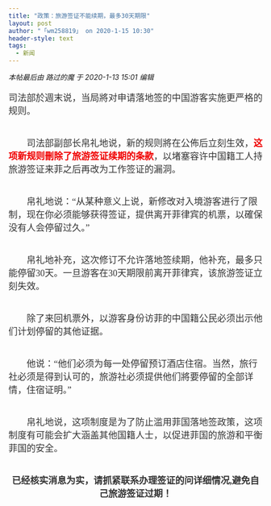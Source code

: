 ```yaml
---
title: "政策：旅游签证不能续期，最多30天期限"
layout: post
author: "「wm258819」 on 2020-1-15 10:30"
header-style: text
tags:
  - 新闻
---
```


<head></head>
<body>
 <i class="pstatus"> 本帖最后由 路过的魔 于 2020-1-13 15:01 编辑 </i>
 <br> 
 <br> 
 <font style="color:rgb(51, 51, 51)"><font face="&amp;quot;"><font style="font-size:16px"><font face="宋体"><font size="4">司法部於週末说，当局將对申请落地签的中国游客实施更严格的规则。</font></font></font></font></font>
 <br> 
 <font style="color:rgb(51, 51, 51)"><font face="&amp;quot;"><font style="font-size:16px"><font face="宋体"><font size="4"><br> </font></font></font></font></font>
 <br> 
 <font style="color:rgb(51, 51, 51)"><font face="&amp;quot;"><font style="font-size:16px"><font face="宋体"><font size="4">　　司法部副部长帛礼地说，新的规则將在公佈后立刻生效，<font color="#f00000"><strong>这项新规则刪除了旅游签证续期的条款</strong></font>，以堵塞容许中国籍工人持旅游签证来菲之后再改为工作签证的漏洞。</font></font></font></font></font>
 <br> 
 <font style="color:rgb(51, 51, 51)"><font face="&amp;quot;"><font style="font-size:16px"><font face="宋体"><font size="4"><br> </font></font></font></font></font>
 <br> 
 <font style="color:rgb(51, 51, 51)"><font face="&amp;quot;"><font style="font-size:16px"><font face="宋体"><font size="4">　　帛礼地说：“从某种意义上说，新修改对入境游客进行了限制，现在你必须能够获得签证，提供离开菲律宾的机票，以確保没有人会停留过久。”</font></font></font></font></font>
 <br> 
 <font style="color:rgb(51, 51, 51)"><font face="&amp;quot;"><font style="font-size:16px"><font face="宋体"><font size="4"><br> </font></font></font></font></font>
 <br> 
 <font style="color:rgb(51, 51, 51)"><font face="&amp;quot;"><font style="font-size:16px"><font face="宋体"><font size="4">　　帛礼地补充，这次修订不允许落地签续期，他补充，最多只能停留30天。一旦游客在30天期限前离开菲律宾，该旅游签证立刻失效。</font></font></font></font></font>
 <br> 
 <font style="color:rgb(51, 51, 51)"><font face="&amp;quot;"><font style="font-size:16px"><font face="宋体"><font size="4"><br> </font></font></font></font></font>
 <br> 
 <font style="color:rgb(51, 51, 51)"><font face="&amp;quot;"><font style="font-size:16px"><font face="宋体"><font size="4">　　除了来回机票外，以游客身份访菲的中国籍公民必须出示他们计划停留的其他证据。</font></font></font></font></font>
 <br> 
 <font style="color:rgb(51, 51, 51)"><font face="&amp;quot;"><font style="font-size:16px"><font face="宋体"><font size="4"><br> </font></font></font></font></font>
 <br> 
 <font style="color:rgb(51, 51, 51)"><font face="&amp;quot;"><font style="font-size:16px"><font face="宋体"><font size="4">　　他说：“他们必须为每一处停留预订酒店住宿。当然，旅行社必须是得到认可的，旅游社必须提供他们將要停留的全部详情，住宿证明。”</font></font></font></font></font>
 <br> 
 <font style="color:rgb(51, 51, 51)"><font face="&amp;quot;"><font style="font-size:16px"><font face="宋体"><font size="4"><br> </font></font></font></font></font>
 <br> 
 <font style="color:rgb(51, 51, 51)"><font face="&amp;quot;"><font style="font-size:16px"><font face="宋体"><font size="4">　　帛礼地说，这项制度是为了防止滥用菲国落地签政策，这项制度有可能会扩大涵盖其他国籍人士，以促进菲国的旅游和平衡菲国的安全。</font></font></font></font></font>
 <br> 
 <font style="color:rgb(51, 51, 51)"><font face="&amp;quot;"><font style="font-size:16px"><font face="宋体"><font size="4"><br> </font></font></font></font></font>
 <br> 
 <div align="center"> 
  <font style="color:rgb(51, 51, 51)"><font face="&amp;quot;"><font style="font-size:16px"><font face="宋体"><font size="4"><strong>已经核实消息为实，请抓紧联系办理签证的问详细情况,避免自己旅游签证过期！</strong></font></font></font></font></font> 
 </div>
 <br> 
 <br>
</body>


